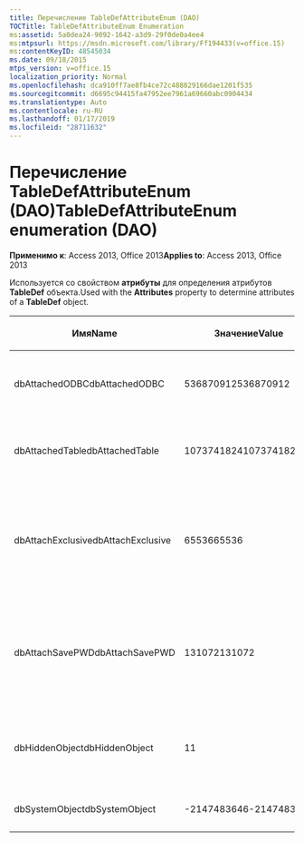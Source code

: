 ```yaml
---
title: Перечисление TableDefAttributeEnum (DAO)
TOCTitle: TableDefAttributeEnum Enumeration
ms:assetid: 5a0dea24-9092-1642-a3d9-29f0de0a4ee4
ms:mtpsurl: https://msdn.microsoft.com/library/Ff194433(v=office.15)
ms:contentKeyID: 48545034
ms.date: 09/18/2015
mtps_version: v=office.15
localization_priority: Normal
ms.openlocfilehash: dca910ff7ae8fb4ce72c488829166dae1201f535
ms.sourcegitcommit: d6695c94415fa47952ee7961a69660abc0904434
ms.translationtype: Auto
ms.contentlocale: ru-RU
ms.lasthandoff: 01/17/2019
ms.locfileid: "28711632"
---
```

# <a name="tabledefattributeenum-enumeration-dao"></a><span data-ttu-id="b6907-102">Перечисление TableDefAttributeEnum (DAO)</span><span class="sxs-lookup"><span data-stu-id="b6907-102">TableDefAttributeEnum enumeration (DAO)</span></span>


<span data-ttu-id="b6907-103">**Применимо к**: Access 2013, Office 2013</span><span class="sxs-lookup"><span data-stu-id="b6907-103">**Applies to**: Access 2013, Office 2013</span></span>

<span data-ttu-id="b6907-104">Используется со свойством **атрибуты** для определения атрибутов **TableDef** объекта.</span><span class="sxs-lookup"><span data-stu-id="b6907-104">Used with the **Attributes** property to determine attributes of a **TableDef** object.</span></span>

<table>
<colgroup>
<col style="width: 33%" />
<col style="width: 33%" />
<col style="width: 33%" />
</colgroup>
<thead>
<tr class="header">
<th><p><span data-ttu-id="b6907-105">Имя</span><span class="sxs-lookup"><span data-stu-id="b6907-105">Name</span></span></p></th>
<th><p><span data-ttu-id="b6907-106">Значение</span><span class="sxs-lookup"><span data-stu-id="b6907-106">Value</span></span></p></th>
<th><p><span data-ttu-id="b6907-107">Описание</span><span class="sxs-lookup"><span data-stu-id="b6907-107">Description</span></span></p></th>
</tr>
</thead>
<tbody>
<tr class="odd">
<td><p><span data-ttu-id="b6907-108">dbAttachedODBC</span><span class="sxs-lookup"><span data-stu-id="b6907-108">dbAttachedODBC</span></span></p></td>
<td><p><span data-ttu-id="b6907-109">536870912</span><span class="sxs-lookup"><span data-stu-id="b6907-109">536870912</span></span></p></td>
<td><p><span data-ttu-id="b6907-110">Связанные таблицы базы данных ODBC.</span><span class="sxs-lookup"><span data-stu-id="b6907-110">Linked ODBC database table.</span></span></p></td>
</tr>
<tr class="even">
<td><p><span data-ttu-id="b6907-111">dbAttachedTable</span><span class="sxs-lookup"><span data-stu-id="b6907-111">dbAttachedTable</span></span></p></td>
<td><p><span data-ttu-id="b6907-112">1073741824</span><span class="sxs-lookup"><span data-stu-id="b6907-112">1073741824</span></span></p></td>
<td><p><span data-ttu-id="b6907-113">Связанная таблица не ODBC таблицы базы данных.</span><span class="sxs-lookup"><span data-stu-id="b6907-113">Linked non-ODBC database table.</span></span></p></td>
</tr>
<tr class="odd">
<td><p><span data-ttu-id="b6907-114">dbAttachExclusive</span><span class="sxs-lookup"><span data-stu-id="b6907-114">dbAttachExclusive</span></span></p></td>
<td><p><span data-ttu-id="b6907-115">65536</span><span class="sxs-lookup"><span data-stu-id="b6907-115">65536</span></span></p></td>
<td><p><span data-ttu-id="b6907-116">Открывает связанной таблицы ядра базы данных Microsoft Access в монопольном режиме.</span><span class="sxs-lookup"><span data-stu-id="b6907-116">Opens a linked Microsoft Access database engine table for exclusive use.</span></span></p></td>
</tr>
<tr class="even">
<td><p><span data-ttu-id="b6907-117">dbAttachSavePWD</span><span class="sxs-lookup"><span data-stu-id="b6907-117">dbAttachSavePWD</span></span></p></td>
<td><p><span data-ttu-id="b6907-118">131072</span><span class="sxs-lookup"><span data-stu-id="b6907-118">131072</span></span></p></td>
<td><p><span data-ttu-id="b6907-119">Сохраняет идентификатор пользователя и пароль для удаленной связанной таблице.</span><span class="sxs-lookup"><span data-stu-id="b6907-119">Saves user ID and password for linked remote table.</span></span></p></td>
</tr>
<tr class="odd">
<td><p><span data-ttu-id="b6907-120">dbHiddenObject</span><span class="sxs-lookup"><span data-stu-id="b6907-120">dbHiddenObject</span></span></p></td>
<td><p><span data-ttu-id="b6907-121">1</span><span class="sxs-lookup"><span data-stu-id="b6907-121">1</span></span></p></td>
<td><p><span data-ttu-id="b6907-122">Скрытые таблицы (для временного использования).</span><span class="sxs-lookup"><span data-stu-id="b6907-122">Hidden table (for temporary use).</span></span></p></td>
</tr>
<tr class="even">
<td><p><span data-ttu-id="b6907-123">dbSystemObject</span><span class="sxs-lookup"><span data-stu-id="b6907-123">dbSystemObject</span></span></p></td>
<td><p><span data-ttu-id="b6907-124">-2147483646</span><span class="sxs-lookup"><span data-stu-id="b6907-124">-2147483646</span></span></p></td>
<td><p><span data-ttu-id="b6907-125">Таблица системы.</span><span class="sxs-lookup"><span data-stu-id="b6907-125">System table.</span></span></p></td>
</tr>
</tbody>
</table>


